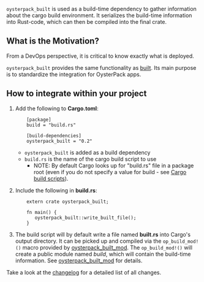 `oysterpack_built` is used as a build-time dependency to gather information about the cargo build
environment. It serializes the build-time information into Rust-code, which can then be compiled
into the final crate.

## What is the Motivation?
From a DevOps perspective, it is critical to know exactly what is deployed.

`oysterpack_built` provides the same functionality as [built](https://crates.io/crates/built).
Its main purpose is to standardize the integration for OysterPack apps.

## How to integrate within your project

1. Add the following to **Cargo.toml**:

           [package]
           build = "build.rs"

           [build-dependencies]
           oysterpack_built = "0.2"

    - `oysterpack_built` is added as a build dependency
    - `build.rs` is the name of the cargo build script to use
        - NOTE: By default Cargo looks up for "build.rs" file in a package root (even if you do
          not specify a value for build - see [Cargo build scripts](https://doc.rust-lang.org/cargo/reference/build-scripts.html)).
2. Include the following in **build.rs**:

           extern crate oysterpack_built;

           fn main() {
              oysterpack_built::write_built_file();
           }

3. The build script will by default write a file named **built.rs** into Cargo's output directory.
   It can be picked up and compiled via the `op_build_mod!()` macro provided by [oysterpack_built_mod](https://crates.io/crates/oysterpack_built_mod).
   The `op_build_mod!()` will create a public module named *build*, which will contain the build-time
   information. See [oysterpack_built_mod](https://crates.io/crates/oysterpack_built_mod) for details.

Take a look at the [changelog](changelog) for a detailed list of all changes.